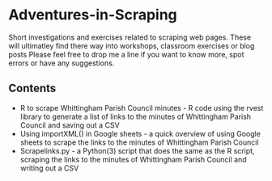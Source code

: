 # Adventures-in-Scraping
Short investigations and exercises related to scraping web pages. These will ultimatley find there way into workshops, classroom exercises or blog posts
Please feel free to drop me a line if you want to know more, spot errors or have any suggestions. 
## Contents
+ R to scrape Whittingham Parish Council minutes - R code using the rvest library to generate a list of links to the minutes of Whittingham Parish Council and saving out a CSV
+ Using importXML() in Google sheets - a quick overview of using Google sheets to scrape the links to the minutes of Whittingham Parish Council
+ Scrapelinks.py - a Python(3) script that does the same as the R script, scraping the links to the minutes of Whittingham Parish Council and writing out a CSV
